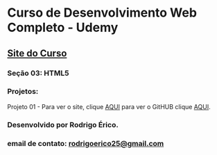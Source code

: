 # Curso de Desenvolvimento Web Completo - Udemy
## [Site do Curso](https://www.udemy.com/course/web-completo/)

### Seção 03: HTML5
### Projetos:

Projeto 01 - Para ver o site, clique [AQUI](https://rodrigoerico.github.io/Curso-Web-Completo/HTML5/PrimeiroProjeto/index.html) para ver o GitHUB clique [AQUI](https://rodrigoerico.github.io/Curso-Web-Completo/HTML5/PrimeiroProjeto).


### Desenvolvido por Rodrigo Érico.
### email de contato: rodrigoerico25@gmail.com
